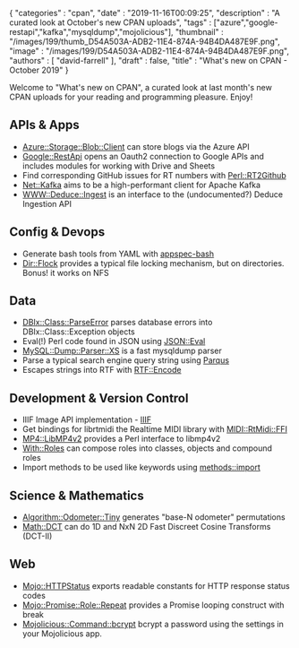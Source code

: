 {
   "categories" : "cpan",
   "date" : "2019-11-16T00:09:25",
   "description" : "A curated look at October's new CPAN uploads",
   "tags" : ["azure","google-restapi","kafka","mysqldump","mojolicious"],
   "thumbnail" : "/images/199/thumb_D54A503A-ADB2-11E4-874A-94B4DA487E9F.png",
   "image" : "/images/199/D54A503A-ADB2-11E4-874A-94B4DA487E9F.png",
   "authors" : [
      "david-farrell"
   ],
   "draft" : false,
   "title" : "What's new on CPAN - October 2019"
}


Welcome to "What's new on CPAN", a curated look at last month's new CPAN uploads for your reading and programming pleasure. Enjoy!

APIs & Apps
-----------
* [Azure::Storage::Blob::Client](https://metacpan.org/pod/Azure::Storage::Blob::Client) can store blogs via the Azure API
* [Google::RestApi](https://metacpan.org/pod/Google::RestApi) opens an Oauth2 connection to Google APIs and includes modules for working with Drive and Sheets
* Find corresponding GitHub issues for RT numbers with [Perl::RT2Github](https://metacpan.org/pod/Perl::RT2Github)
* [Net::Kafka](https://metacpan.org/pod/Net::Kafka) aims to be a high-performant client for Apache Kafka
* [WWW::Deduce::Ingest](https://metacpan.org/pod/WWW::Deduce::Ingest) is an interface to the (undocumented?) Deduce Ingestion API


Config & Devops
---------------
* Generate bash tools from YAML with [appspec-bash](https://metacpan.org/pod/distribution/App-Spec-Bash/lib/appspec-bash.pod)
* [Dir::Flock](https://metacpan.org/pod/Dir::Flock) provides a typical file locking mechanism, but on directories. Bonus! it works on NFS


Data
----
* [DBIx::Class::ParseError](https://metacpan.org/pod/DBIx::Class::ParseError) parses database errors into DBIx::Class::Exception objects
* Eval(!) Perl code found in JSON using [JSON::Eval](https://metacpan.org/pod/JSON::Eval)
* [MySQL::Dump::Parser::XS](https://metacpan.org/pod/MySQL::Dump::Parser::XS) is a fast mysqldump parser
* Parse a typical search engine query string using [Parqus](https://metacpan.org/pod/Parqus)
* Escapes strings into RTF with [RTF::Encode](https://metacpan.org/pod/RTF::Encode)


Development & Version Control
-----------------------------
* IIIF Image API implementation - [IIIF](https://metacpan.org/pod/IIIF)
* Get bindings for librtmidi the Realtime MIDI library with [MIDI::RtMidi::FFI](https://metacpan.org/pod/MIDI::RtMidi::FFI)
* [MP4::LibMP4v2](https://metacpan.org/pod/MP4::LibMP4v2) provides a Perl interface to libmp4v2
* [With::Roles](https://metacpan.org/pod/With::Roles) can compose roles into classes, objects and compound roles
* Import methods to be used like keywords using [methods::import](https://metacpan.org/pod/methods::import)


Science & Mathematics
---------------------
* [Algorithm::Odometer::Tiny](https://metacpan.org/pod/Algorithm::Odometer::Tiny) generates "base-N odometer" permutations
* [Math::DCT](https://metacpan.org/pod/Math::DCT) can do 1D and NxN 2D Fast Discreet Cosine Transforms (DCT-II)


Web
---
* [Mojo::HTTPStatus](https://metacpan.org/pod/Mojo::HTTPStatus) exports readable constants for HTTP response status codes
* [Mojo::Promise::Role::Repeat](https://metacpan.org/pod/Mojo::Promise::Role::Repeat) provides a Promise looping construct with break
* [Mojolicious::Command::bcrypt](https://metacpan.org/pod/Mojolicious::Command::bcrypt) bcrypt a password using the settings in your Mojolicious app.


